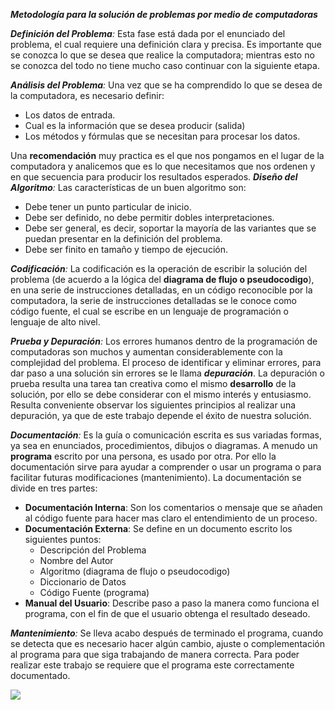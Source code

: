 _**Metodología para la solución de problemas por medio de computadoras**_

_**Definición del Problema**:_ Esta fase está dada por el enunciado del problema, el cual requiere una definición clara y precisa. Es importante que se conozca lo que se desea que realice la computadora; mientras esto no se conozca del todo no tiene mucho caso continuar con la siguiente etapa.

_**Análisis del Problema**:_ Una vez que se ha comprendido lo que se desea de la computadora, es necesario definir:

-   Los datos de entrada.
-   Cual es la información que se desea producir (salida)
-   Los métodos y fórmulas que se necesitan para procesar los datos.

Una  **recomendación**  muy practica es el que nos pongamos en el lugar de la computadora y analicemos que es lo que necesitamos que nos ordenen y en que secuencia para producir los resultados esperados. _**Diseño del Algoritmo**:_ Las características de un buen algoritmo son:

-   Debe tener un punto particular de inicio.
-   Debe ser definido, no debe permitir dobles interpretaciones.
-   Debe ser general, es decir, soportar la mayoría de las variantes que se puedan presentar en la definición del problema.
-   Debe ser finito en tamaño y tiempo de ejecución.

_**Codificación**:_ La codificación es la operación de escribir la solución del problema (de acuerdo a la lógica del  **diagrama de flujo o pseudocodigo**), en una serie de instrucciones detalladas, en un código reconocible por la computadora, la serie de instrucciones detalladas se le conoce como código fuente, el cual se escribe en un lenguaje de programación o lenguaje de alto nivel.

_**Prueba y Depuración**:_ Los errores humanos dentro de la programación de computadoras son muchos y aumentan considerablemente con la complejidad del problema. El proceso de identificar y eliminar errores, para dar paso a una solución sin errores se le llama **_depuración_**. La depuración o prueba resulta una tarea tan creativa como el mismo  **desarrollo**  de la solución, por ello se debe considerar con el mismo interés y entusiasmo. Resulta conveniente observar los siguientes principios al realizar una depuración, ya que de este trabajo depende el éxito de nuestra solución.

_**Documentación**:_ Es la guía o comunicación escrita es sus variadas formas, ya sea en enunciados, procedimientos, dibujos o diagramas. A menudo un  **programa**  escrito por una persona, es usado por otra. Por ello la documentación sirve para ayudar a comprender o usar un programa o para facilitar futuras modificaciones (mantenimiento). La documentación se divide en tres partes:

-   **Documentación Interna**: Son los comentarios o mensaje que se añaden al código fuente para hacer mas claro el entendimiento de un proceso.
-   **Documentación Externa**: Se define en un documento escrito los siguientes puntos:
    -   Descripción del Problema
    -   Nombre del Autor
    -   Algoritmo (diagrama de flujo o pseudocodigo)
    -   Diccionario de Datos
    -   Código Fuente (programa)
-   **Manual del Usuario**: Describe paso a paso la manera como funciona el programa, con el fin de que el usuario obtenga el resultado deseado.

_**Mantenimiento**:_ Se lleva acabo después de terminado el programa, cuando se detecta que es necesario hacer algún cambio, ajuste o complementación al programa para que siga trabajando de manera correcta. Para poder realizar este trabajo se requiere que el programa este correctamente documentado.

![](https://algoritmosmx.files.wordpress.com/2015/08/trabajando-gif.gif?w=300&h=275)
